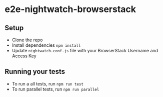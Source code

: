# e2e-nightwatch-browserstack

## Setup
* Clone the repo
* Install dependencies `npm install`
* Update `nightwatch.conf.js` file with your BrowserStack Username and Access Key

## Running your tests
- To run a all tests, run `npm run test`
- To run parallel tests, run `npm run parallel`